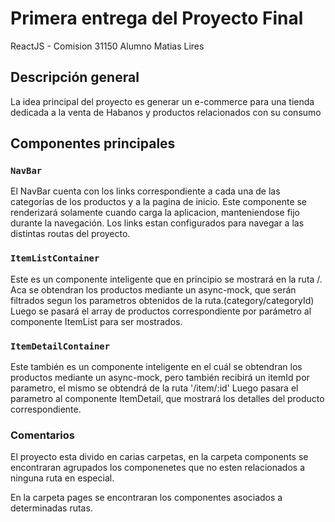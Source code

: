 # Primera entrega del Proyecto Final

ReactJS - Comision 31150
Alumno Matias Lires

## Descripción general

La idea principal del proyecto es generar un e-commerce para una tienda dedicada a la venta de Habanos y productos relacionados con su consumo

## Componentes principales

### `NavBar`

El NavBar cuenta con los links correspondiente a cada una de las categorías de los productos y a la pagina de inicio.
Este componente se renderizará solamente cuando carga la aplicacion, manteniendose fijo durante la navegación.
Los links estan configurados para navegar a las distintas routas del proyecto.

### `ItemListContainer`

Este es un componente inteligente que en principio se mostrará en la ruta /.
Aca se obtendran los productos mediante un async-mock, que serán filtrados segun los parametros obtenidos de la ruta.(category/categoryId)
Luego se pasará el array de productos correspondiente por parámetro al componente ItemList para ser mostrados.

### `ItemDetailContainer`

Este también es un componente inteligente en el cuál se obtendran los productos mediante un async-mock, pero también recibirá un itemId por parametro,
el mismo se obtendrá de la ruta '/item/:id'
Luego pasara el parametro al componente ItemDetail, que mostrará los detalles del producto correspondiente.

### Comentarios

El proyecto esta divido en carias carpetas, en la carpeta components se encontraran agrupados los componenetes que no esten relacionados a ninguna ruta en especial.

En la carpeta pages se encontraran los componentes asociados a determinadas rutas.


